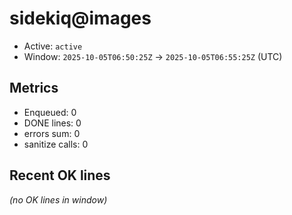 # sidekiq@images

- Active: `active`
- Window: `2025-10-05T06:50:25Z` → `2025-10-05T06:55:25Z` (UTC)

## Metrics
- Enqueued: 0
- DONE lines: 0
- errors sum: 0
- sanitize calls: 0

## Recent OK lines
_(no OK lines in window)_
